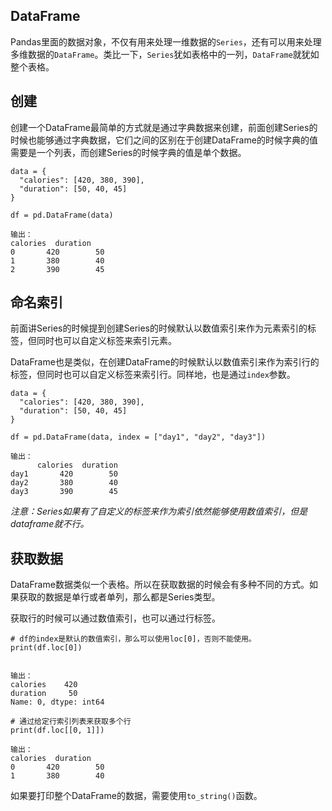 ## DataFrame

Pandas里面的数据对象，不仅有用来处理一维数据的`Series`，还有可以用来处理多维数据的`DataFrame`。类比一下，`Series`犹如表格中的一列，`DataFrame`就犹如整个表格。

## 创建

创建一个DataFrame最简单的方式就是通过字典数据来创建，前面创建Series的时候也能够通过字典数据，它们之间的区别在于创建DataFrame的时候字典的值需要是一个列表，而创建Series的时候字典的值是单个数据。

```
data = {
  "calories": [420, 380, 390],
  "duration": [50, 40, 45]
}

df = pd.DataFrame(data)

输出：
calories  duration
0       420        50
1       380        40
2       390        45
```

## 命名索引

前面讲Series的时候提到创建Series的时候默认以数值索引来作为元素索引的标签，但同时也可以自定义标签来索引元素。

DataFrame也是类似，在创建DataFrame的时候默认以数值索引来作为索引行的标签，但同时也可以自定义标签来索引行。同样地，也是通过`index`参数。

```
data = {
  "calories": [420, 380, 390],
  "duration": [50, 40, 45]
}

df = pd.DataFrame(data, index = ["day1", "day2", "day3"])

输出：
      calories  duration
day1       420        50
day2       380        40
day3       390        45
```

*注意：Series如果有了自定义的标签来作为索引依然能够使用数值索引，但是dataframe就不行。*


## 获取数据

DataFrame数据类似一个表格。所以在获取数据的时候会有多种不同的方式。如果获取的数据是单行或者单列，那么都是Series类型。

获取行的时候可以通过数值索引，也可以通过行标签。

```
# df的index是默认的数值索引，那么可以使用loc[0]，否则不能使用。
print(df.loc[0])


输出：
calories    420
duration     50
Name: 0, dtype: int64

# 通过给定行索引列表来获取多个行
print(df.loc[[0, 1]])

输出：
calories  duration
0       420        50
1       380        40
```

如果要打印整个DataFrame的数据，需要使用`to_string()`函数。
